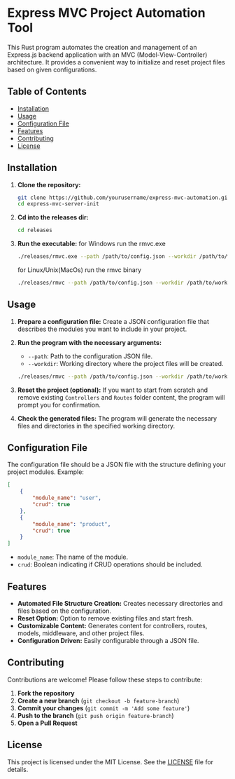 # Express MVC Project Automation Tool

This Rust program automates the creation and management of an Express.js backend application with an MVC (Model-View-Controller) architecture. It provides a convenient way to initialize and reset project files based on given configurations.

## Table of Contents

- [Installation](#installation)
- [Usage](#usage)
- [Configuration File](#configuration-file)
- [Features](#features)
- [Contributing](#contributing)
- [License](#license)

## Installation

1. **Clone the repository:**
   ```sh
   git clone https://github.com/yourusername/express-mvc-automation.git
   cd express-mvc-server-init
   ```

2. **Cd into the releases dir:**
   ```sh
   cd releases
   ```

3. **Run the executable:**
   for Windows run the rmvc.exe
   ```sh
   ./releases/rmvc.exe --path /path/to/config.json --workdir /path/to/workdir
   ```
   
   for Linux/Unix(MacOs) run the rmvc binary
   ```sh
   ./releases/rmvc --path /path/to/config.json --workdir /path/to/workdir
   ```

## Usage

1. **Prepare a configuration file:**
   Create a JSON configuration file that describes the modules you want to include in your project.

2. **Run the program with the necessary arguments:**
   - `--path`: Path to the configuration JSON file.
   - `--workdir`: Working directory where the project files will be created.

   ```sh
   ./releases/rmvc --path /path/to/config.json --workdir /path/to/workdir
   ```

3. **Reset the project (optional):**
   If you want to start from scratch and remove existing `Controllers` and `Routes` folder content, the program will prompt you for confirmation.

4. **Check the generated files:**
   The program will generate the necessary files and directories in the specified working directory.

## Configuration File

The configuration file should be a JSON file with the structure defining your project modules. Example:

```json
[
    {
        "module_name": "user",
        "crud": true
    },
    {
        "module_name": "product",
        "crud": true
    }
]
```

- `module_name`: The name of the module.
- `crud`: Boolean indicating if CRUD operations should be included.

## Features

- **Automated File Structure Creation:** Creates necessary directories and files based on the configuration.
- **Reset Option:** Option to remove existing files and start fresh.
- **Customizable Content:** Generates content for controllers, routes, models, middleware, and other project files.
- **Configuration Driven:** Easily configurable through a JSON file.

## Contributing

Contributions are welcome! Please follow these steps to contribute:

1. **Fork the repository**
2. **Create a new branch** (`git checkout -b feature-branch`)
3. **Commit your changes** (`git commit -m 'Add some feature'`)
4. **Push to the branch** (`git push origin feature-branch`)
5. **Open a Pull Request**

## License

This project is licensed under the MIT License. See the [LICENSE](LICENSE) file for details.
